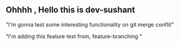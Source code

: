 ## Ohhhh , Hello this is dev-sushant

"I'm gonna test some interesting functionality on git merge conflit"

"I'm adding this feature text from, feature-branching "
